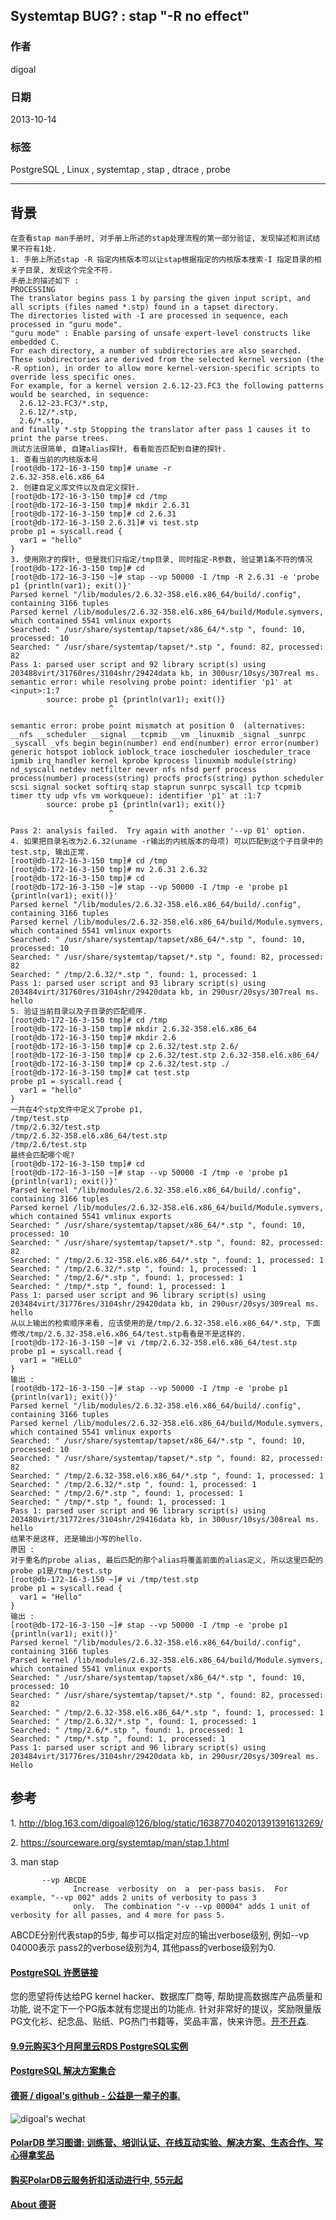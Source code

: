 ## Systemtap BUG? : stap "-R no effect"  
                                                     
### 作者                                                 
digoal                                                   
                                               
### 日期                                                                  
2013-10-14                                               
                                                
### 标签                                               
PostgreSQL , Linux , systemtap , stap , dtrace , probe                                                
                                                                                 
----                                                         
                                                                                             
## 背景          
```  
在查看stap man手册时, 对手册上所述的stap处理流程的第一部分验证, 发现描述和测试结果不符有1处.  
1. 手册上所述stap -R 指定内核版本可以让stap根据指定的内核版本搜索-I 指定目录的相关子目录, 发现这个完全不符.  
手册上的描述如下 :   
PROCESSING  
The translator begins pass 1 by parsing the given input script, and all scripts (files named *.stp) found in a tapset directory.   
The directories listed with -I are processed in sequence, each processed in "guru mode".   
"guru mode" : Enable parsing of unsafe expert-level constructs like embedded C.  
For each directory, a number of subdirectories are also searched.   
These subdirectories are derived from the selected kernel version (the -R option), in order to allow more kernel-version-specific scripts to override less specific ones.   
For example, for a kernel version 2.6.12-23.FC3 the following patterns would be searched, in sequence:   
  2.6.12-23.FC3/*.stp,   
  2.6.12/*.stp,   
  2.6/*.stp,   
and finally *.stp Stopping the translator after pass 1 causes it to print the parse trees.  
测试方法很简单, 自建alias探针, 看看能否匹配到自建的探针.  
1. 查看当前的内核版本号  
[root@db-172-16-3-150 tmp]# uname -r  
2.6.32-358.el6.x86_64  
2. 创建自定义库文件以及自定义探针.  
[root@db-172-16-3-150 tmp]# cd /tmp  
[root@db-172-16-3-150 tmp]# mkdir 2.6.31  
[root@db-172-16-3-150 tmp]# cd 2.6.31  
[root@db-172-16-3-150 2.6.31]# vi test.stp  
probe p1 = syscall.read {  
  var1 = "hello"  
}  
3. 使用刚才的探针, 但是我们只指定/tmp目录, 同时指定-R参数, 验证第1条不符的情况  
[root@db-172-16-3-150 tmp]# cd  
[root@db-172-16-3-150 ~]# stap --vp 50000 -I /tmp -R 2.6.31 -e 'probe p1 {println(var1); exit()}'  
Parsed kernel "/lib/modules/2.6.32-358.el6.x86_64/build/.config", containing 3166 tuples  
Parsed kernel /lib/modules/2.6.32-358.el6.x86_64/build/Module.symvers, which contained 5541 vmlinux exports  
Searched: " /usr/share/systemtap/tapset/x86_64/*.stp ", found: 10, processed: 10  
Searched: " /usr/share/systemtap/tapset/*.stp ", found: 82, processed: 82  
Pass 1: parsed user script and 92 library script(s) using 203488virt/31760res/3104shr/29424data kb, in 300usr/10sys/307real ms.  
semantic error: while resolving probe point: identifier 'p1' at <input>:1:7  
        source: probe p1 {println(var1); exit()}  
                      ^  
  
semantic error: probe point mismatch at position 0  (alternatives: __nfs __scheduler __signal __tcpmib __vm _linuxmib _signal _sunrpc _syscall _vfs begin begin(number) end end(number) error error(number) generic hotspot ioblock ioblock_trace ioscheduler ioscheduler_trace ipmib irq_handler kernel kprobe kprocess linuxmib module(string) nd_syscall netdev netfilter never nfs nfsd perf process process(number) process(string) procfs procfs(string) python scheduler scsi signal socket softirq stap staprun sunrpc syscall tcp tcpmib timer tty udp vfs vm workqueue): identifier 'p1' at :1:7  
        source: probe p1 {println(var1); exit()}  
                      ^  
  
Pass 2: analysis failed.  Try again with another '--vp 01' option.  
4. 如果把目录名改为2.6.32(uname -r输出的内核版本的母项) 可以匹配到这个子目录中的test.stp, 输出正常.  
[root@db-172-16-3-150 tmp]# cd /tmp  
[root@db-172-16-3-150 tmp]# mv 2.6.31 2.6.32  
[root@db-172-16-3-150 tmp]# cd  
[root@db-172-16-3-150 ~]# stap --vp 50000 -I /tmp -e 'probe p1 {println(var1); exit()}'  
Parsed kernel "/lib/modules/2.6.32-358.el6.x86_64/build/.config", containing 3166 tuples  
Parsed kernel /lib/modules/2.6.32-358.el6.x86_64/build/Module.symvers, which contained 5541 vmlinux exports  
Searched: " /usr/share/systemtap/tapset/x86_64/*.stp ", found: 10, processed: 10  
Searched: " /usr/share/systemtap/tapset/*.stp ", found: 82, processed: 82  
Searched: " /tmp/2.6.32/*.stp ", found: 1, processed: 1  
Pass 1: parsed user script and 93 library script(s) using 203484virt/31760res/3104shr/29420data kb, in 290usr/20sys/307real ms.  
hello  
5. 验证当前目录以及子目录的匹配顺序.  
[root@db-172-16-3-150 tmp]# cd /tmp  
[root@db-172-16-3-150 tmp]# mkdir 2.6.32-358.el6.x86_64  
[root@db-172-16-3-150 tmp]# mkdir 2.6  
[root@db-172-16-3-150 tmp]# cp 2.6.32/test.stp 2.6/  
[root@db-172-16-3-150 tmp]# cp 2.6.32/test.stp 2.6.32-358.el6.x86_64/  
[root@db-172-16-3-150 tmp]# cp 2.6.32/test.stp ./  
[root@db-172-16-3-150 tmp]# cat test.stp  
probe p1 = syscall.read {  
  var1 = "hello"  
}  
一共在4个stp文件中定义了probe p1,   
/tmp/test.stp  
/tmp/2.6.32/test.stp  
/tmp/2.6.32-358.el6.x86_64/test.stp  
/tmp/2.6/test.stp  
最终会匹配哪个呢?  
[root@db-172-16-3-150 tmp]# cd  
[root@db-172-16-3-150 ~]# stap --vp 50000 -I /tmp -e 'probe p1 {println(var1); exit()}'  
Parsed kernel "/lib/modules/2.6.32-358.el6.x86_64/build/.config", containing 3166 tuples  
Parsed kernel /lib/modules/2.6.32-358.el6.x86_64/build/Module.symvers, which contained 5541 vmlinux exports  
Searched: " /usr/share/systemtap/tapset/x86_64/*.stp ", found: 10, processed: 10  
Searched: " /usr/share/systemtap/tapset/*.stp ", found: 82, processed: 82  
Searched: " /tmp/2.6.32-358.el6.x86_64/*.stp ", found: 1, processed: 1  
Searched: " /tmp/2.6.32/*.stp ", found: 1, processed: 1  
Searched: " /tmp/2.6/*.stp ", found: 1, processed: 1  
Searched: " /tmp/*.stp ", found: 1, processed: 1  
Pass 1: parsed user script and 96 library script(s) using 203484virt/31776res/3104shr/29420data kb, in 290usr/20sys/309real ms.  
hello  
从以上输出的检索顺序来看, 应该使用的是/tmp/2.6.32-358.el6.x86_64/*.stp, 下面修改/tmp/2.6.32-358.el6.x86_64/test.stp看看是不是这样的.  
[root@db-172-16-3-150 ~]# vi /tmp/2.6.32-358.el6.x86_64/test.stp   
probe p1 = syscall.read {  
  var1 = "HELLO"  
}  
输出 :   
[root@db-172-16-3-150 ~]# stap --vp 50000 -I /tmp -e 'probe p1 {println(var1); exit()}'  
Parsed kernel "/lib/modules/2.6.32-358.el6.x86_64/build/.config", containing 3166 tuples  
Parsed kernel /lib/modules/2.6.32-358.el6.x86_64/build/Module.symvers, which contained 5541 vmlinux exports  
Searched: " /usr/share/systemtap/tapset/x86_64/*.stp ", found: 10, processed: 10  
Searched: " /usr/share/systemtap/tapset/*.stp ", found: 82, processed: 82  
Searched: " /tmp/2.6.32-358.el6.x86_64/*.stp ", found: 1, processed: 1  
Searched: " /tmp/2.6.32/*.stp ", found: 1, processed: 1  
Searched: " /tmp/2.6/*.stp ", found: 1, processed: 1  
Searched: " /tmp/*.stp ", found: 1, processed: 1  
Pass 1: parsed user script and 96 library script(s) using 203480virt/31772res/3104shr/29416data kb, in 300usr/10sys/308real ms.  
hello  
结果不是这样, 还是输出小写的hello.  
原因 :   
对于重名的probe alias, 最后匹配的那个alias将覆盖前面的alias定义, 所以这里匹配的probe p1是/tmp/test.stp  
[root@db-172-16-3-150 ~]# vi /tmp/test.stp   
probe p1 = syscall.read {  
  var1 = "Hello"  
}  
输出 :   
[root@db-172-16-3-150 ~]# stap --vp 50000 -I /tmp -e 'probe p1 {println(var1); exit()}'  
Parsed kernel "/lib/modules/2.6.32-358.el6.x86_64/build/.config", containing 3166 tuples  
Parsed kernel /lib/modules/2.6.32-358.el6.x86_64/build/Module.symvers, which contained 5541 vmlinux exports  
Searched: " /usr/share/systemtap/tapset/x86_64/*.stp ", found: 10, processed: 10  
Searched: " /usr/share/systemtap/tapset/*.stp ", found: 82, processed: 82  
Searched: " /tmp/2.6.32-358.el6.x86_64/*.stp ", found: 1, processed: 1  
Searched: " /tmp/2.6.32/*.stp ", found: 1, processed: 1  
Searched: " /tmp/2.6/*.stp ", found: 1, processed: 1  
Searched: " /tmp/*.stp ", found: 1, processed: 1  
Pass 1: parsed user script and 96 library script(s) using 203484virt/31776res/3104shr/29420data kb, in 290usr/20sys/309real ms.  
Hello  
```  
  
## 参考  
1\. http://blog.163.com/digoal@126/blog/static/163877040201391391613269/  
  
2\. https://sourceware.org/systemtap/man/stap.1.html  
  
3\. man stap  
  
```  
       --vp ABCDE  
              Increase  verbosity  on  a  per-pass basis.  For example, "--vp 002" adds 2 units of verbosity to pass 3  
              only.  The combination "-v --vp 00004" adds 1 unit of verbosity for all passes, and 4 more for pass 5.  
```  
  
ABCDE分别代表stap的5步, 每步可以指定对应的输出verbose级别, 例如--vp 04000表示 pass2的verbose级别为4, 其他pass的verbose级别为0.  
  
  
  
  
  
  
  
  
  
  
  
  
  
  
  
  
  
  
  
  
  
  
  
  
  
  
  
  
  
  
  
  
  
  
  
  
  
  
  
  
  
  
  
  
  
  
  
  
  
  
  
  
  
  
  
  
  
  
  
  
  
  
  
  
  
  
  
  
  
  
  
  
  
#### [PostgreSQL 许愿链接](https://github.com/digoal/blog/issues/76 "269ac3d1c492e938c0191101c7238216")
您的愿望将传达给PG kernel hacker、数据库厂商等, 帮助提高数据库产品质量和功能, 说不定下一个PG版本就有您提出的功能点. 针对非常好的提议，奖励限量版PG文化衫、纪念品、贴纸、PG热门书籍等，奖品丰富，快来许愿。[开不开森](https://github.com/digoal/blog/issues/76 "269ac3d1c492e938c0191101c7238216").  
  
  
#### [9.9元购买3个月阿里云RDS PostgreSQL实例](https://www.aliyun.com/database/postgresqlactivity "57258f76c37864c6e6d23383d05714ea")
  
  
#### [PostgreSQL 解决方案集合](https://yq.aliyun.com/topic/118 "40cff096e9ed7122c512b35d8561d9c8")
  
  
#### [德哥 / digoal's github - 公益是一辈子的事.](https://github.com/digoal/blog/blob/master/README.md "22709685feb7cab07d30f30387f0a9ae")
  
  
![digoal's wechat](../pic/digoal_weixin.jpg "f7ad92eeba24523fd47a6e1a0e691b59")
  
  
#### [PolarDB 学习图谱: 训练营、培训认证、在线互动实验、解决方案、生态合作、写心得拿奖品](https://www.aliyun.com/database/openpolardb/activity "8642f60e04ed0c814bf9cb9677976bd4")
  
  
#### [购买PolarDB云服务折扣活动进行中, 55元起](https://www.aliyun.com/activity/new/polardb-yunparter?userCode=bsb3t4al "e0495c413bedacabb75ff1e880be465a")
  
  
#### [About 德哥](https://github.com/digoal/blog/blob/master/me/readme.md "a37735981e7704886ffd590565582dd0")
  
